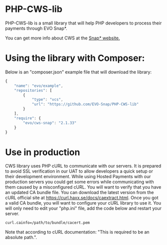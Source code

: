 # PHP-CWS-lib
PHP-CWS-lib is a small library that will help PHP developers to process their payments through EVO Snap*.

You can get more info about CWS at the [Snap* website.](http://www.evosnap.com/develop-with-snap/)

# Using the library with Composer:

Below is an "composer.json" example file that will download the library:

```javascript
{
    "name": "evo/example",
    "repositories": [
        {
            "type": "vcs",
            "url": "https://github.com/EVO-Snap/PHP-CWS-lib"
        }
    ],
    "require": {
        "evo/cws-snap": "2.1.33"
    }
}
```

# Use in production
CWS library uses PHP cURL to communicate with our servers. It is prepared to avoid SSL verification in our UAT to allow developers a quick setup or their development environment. While using Hosted Payments with our production servers you could get some errors while communicating with them caused by a misconfigured cURL. You will want to verify that you have an updated CA bundle file. You can download the latest version from the cURL official site at https://curl.haxx.se/docs/caextract.html.
Once you got a valid CA bundle, you will want to configure your cURL library to use it. You will only need to edit your "php.ini" file, add the code below and restart your server.
```
curl.cainfo=/path/to/bundle/cacert.pem
```
Note that according to cURL documentation: "This is required to be an absolute path.".
